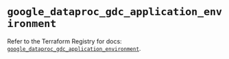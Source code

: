 # `google_dataproc_gdc_application_environment`

Refer to the Terraform Registry for docs: [`google_dataproc_gdc_application_environment`](https://registry.terraform.io/providers/hashicorp/google/6.18.0/docs/resources/dataproc_gdc_application_environment).
